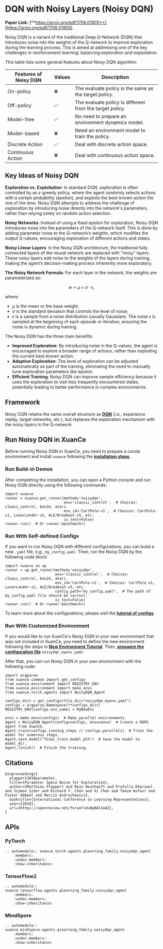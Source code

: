 # DQN with Noisy Layers (Noisy DQN)

**Paper Link:** [**https://arxiv.org/pdf/1706.01905**](https://arxiv.org/pdf/1706.01905).

Noisy DQN is a variant of the traditional Deep Q-Network (DQN) 
that introduces noise into the weights of the Q-network to improve exploration during the learning process. 
This is aimed at addressing one of the key challenges in reinforcement learning: balancing exploration and exploitation.

This table lists some general features about Noisy DQN algorithm:

| Features of Noisy DQN | Values | Description                                              |
|-----------------------|--------|----------------------------------------------------------|
| On-policy             | ❌      | The evaluate policy is the same as the target policy.    |
| Off-policy            | ✅      | The evaluate policy is different from the target policy. | 
| Model-free            | ✅      | No need to prepare an environment dynamics model.        | 
| Model-based           | ❌      | Need an environment model to train the policy.           | 
| Discrete Action       | ✅      | Deal with discrete action space.                         |   
| Continuous Action     | ❌      | Deal with continuous action space.                       |

## Key Ideas of Noisy DQN

**Exploration vs. Exploitation**: In standard DQN, exploration is often controlled by an $\epsilon$-greedy policy, 
where the agent randomly selects actions with a certain probability (epsilon), 
and exploits the best-known action the rest of the time. Noisy DQN attempts to address the challenge of exploration by introducing noise directly into the network's parameters, 
rather than relying solely on random action selection.

**Noisy Networks**: Instead of using a fixed epsilon for exploration, Noisy DQN introduces noise into the parameters of the Q-network itself. 
This is done by adding parameter noise to the Q-network’s weights, which modifies the output Q-values, 
encouraging exploration of different actions and states. 

**Noisy Linear Layers**: In the Noisy DQN architecture, the traditional fully connected layers of the neural network are replaced with "noisy" layers. 
These noisy layers add noise to the weights of the layers during training, making the agent’s decision-making process inherently more exploratory. 

**The Noisy Network Formula**: For each layer in the network, the weights are parameterized as:

$$
w = \mu + \sigma \cdot \epsilon,
$$

where:
- $\mu$ is the mean or the base weight;
- $\sigma$ is the standard deviation that controls the level of noise;
- $\epsilon$ is a sample from a noise distribution (usually Gaussian). 
The noise $\epsilon$ is sampled at the beginning of each episode or iteration, ensuring the noise is dynamic during training.

The Noisy DQN has the three main benefits:

- **Improved Exploration**: By introducing noise in the Q-values, the agent is encouraged to explore a broader range of actions, rather than exploiting the current best-known action.
- **Adaptive Exploration**: The level of exploration can be adjusted automatically as part of the training, eliminating the need to manually tune exploration parameters like epsilon.
- **Efficient Training**: Noisy DQN can improve sample efficiency because it uses the exploration to visit less frequently encountered states, potentially leading to better performance in complex environments.

## Framework

Noisy DQN retains the same overall structure as 
[**DQN**](dqn_agent.md#framework) 
(i.e., experience replay, target networks, etc.), 
but replaces the exploration mechanism with the noisy layers in the Q-network.

## Run Noisy DQN in XuanCe

Before running Noisy DQN in XuanCe, you need to prepare a conda environment and install ``xuance`` following 
the [**installation steps**](./../../../usage/installation.rst#install-xuance).

### Run Build-in Demos

After completing the installation, you can open a Python console and run Noisy DQN directly using the following commands:

```python3
import xuance
runner = xuance.get_runner(method='noisydqn',
                           env='classic_control',  # Choices: claasi_control, box2d, atari.
                           env_id='CartPole-v1',  # Choices: CartPole-v1, LunarLander-v2, ALE/Breakout-v5, etc.
                           is_test=False)
runner.run()  # Or runner.benchmark()
```

### Run With Self-defined Configs

If you want to run Noisy DQN with different configurations, you can build a new ``.yaml`` file, e.g., ``my_config.yaml``.
Then, run the Noisy DQN by the following code block:

```python3
import xuance as xp
runner = xp.get_runner(method='noisydqn',
                       env='classic_control',  # Choices: claasi_control, box2d, atari.
                       env_id='CartPole-v1',  # Choices: CartPole-v1, LunarLander-v2, ALE/Breakout-v5, etc.
                       config_path="my_config.yaml",  # The path of my_config.yaml file should be correct.
                       is_test=False)
runner.run()  # Or runner.benchmark()
```

To learn more about the configurations, please visit the 
[**tutorial of configs**](./../../configs/configuration_examples.rst).

### Run With Customized Environment

If you would like to run XuanCe's Noisy DQN in your own environment that was not included in XuanCe, 
you need to define the new environment following the steps in 
[**New Environment Tutorial**](./../../../usage/new_envs.rst).
Then, [**prepapre the configuration file**](./../../../usage/new_envs.rst#step-2-create-the-config-file-and-read-the-configurations) 
``noisydqn_myenv.yaml``.

After that, you can run Noisy DQN in your own environment with the following code:

```python3
import argparse
from xuance.common import get_configs
from xuance.environment import REGISTRY_ENV
from xuance.environment import make_envs
from xuance.torch.agents import NoisyDQN_Agent

configs_dict = get_configs(file_dir="noisydqn_myenv.yaml")
configs = argparse.Namespace(**configs_dict)
REGISTRY_ENV[configs.env_name] = MyNewEnv

envs = make_envs(configs)  # Make parallel environments.
Agent = NoisyDQN_Agent(config=configs, envs=envs)  # Create a DDPG agent from XuanCe.
Agent.train(configs.running_steps // configs.parallels)  # Train the model for numerous steps.
Agent.save_model("final_train_model.pth")  # Save the model to model_dir.
Agent.finish()  # Finish the training.
```

## Citations

```{code-block} bash
@inproceedings{
  plappert2018parameter,
  title={Parameter Space Noise for Exploration},
  author={Matthias Plappert and Rein Houthooft and Prafulla Dhariwal and Szymon Sidor and Richard Y. Chen and Xi Chen and Tamim Asfour and Pieter Abbeel and Marcin Andrychowicz},
  booktitle={International Conference on Learning Representations},
  year={2018},
  url={https://openreview.net/forum?id=ByBAl2eAZ},
}
```

## APIs

### PyTorch

```{eval-rst}
.. automodule:: xuance.torch.agents.qlearning_family.noisydqn_agent
    :members:
    :undoc-members:
    :show-inheritance:
```

### TensorFlow2

```{eval-rst}
.. automodule:: xuance.tensorflow.agents.qlearning_family.noisydqn_agent
    :members:
    :undoc-members:
    :show-inheritance:
```

### MindSpore

```{eval-rst}
.. automodule:: xuance.mindspore.agents.qlearning_family.noisydqn_agent
    :members:
    :undoc-members:
    :show-inheritance:
```
